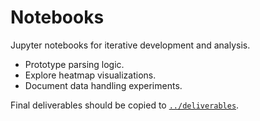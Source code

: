 # Notebooks

Jupyter notebooks for iterative development and analysis.

- Prototype parsing logic.
- Explore heatmap visualizations.
- Document data handling experiments.

Final deliverables should be copied to [`../deliverables`](../deliverables).